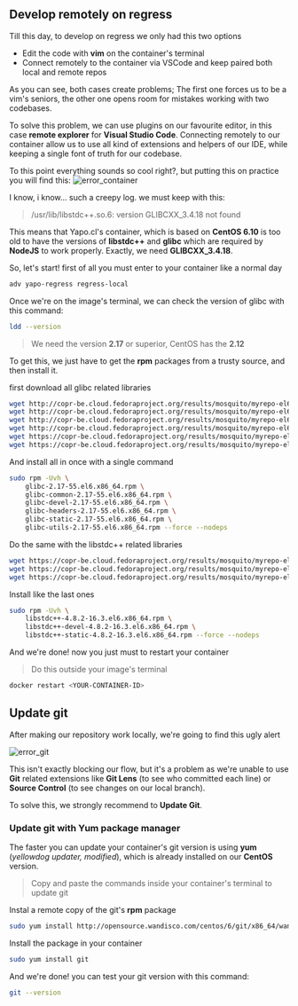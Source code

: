 ## Develop remotely on regress

Till this day, to develop on regress we only had this two options

- Edit the code with __vim__ on the container's terminal
- Connect remotely to the container via VSCode and keep paired both local and remote repos

As you can see, both cases create problems; The first one forces us to be a vim's seniors, the other one opens room for mistakes working with two codebases.

To solve this problem, we can use plugins on our favourite editor, in this case __remote explorer__ for __Visual Studio Code__. Connecting remotely to our container allow us to use all kind of extensions and helpers of our IDE, while keeping a single font of truth for our codebase.

To this point everything sounds so cool right?, but putting this on practice you will find this:
![error_container](~@source/assets/regress/error_container.png)

I know, i know... such a creepy log. we must keep with this:


> /usr/lib/libstdc++.so.6: version GLIBCXX_3.4.18 not found


This means that Yapo.cl's container, which is based on __CentOS 6.10__ is too old to have the versions of __libstdc++__ and __glibc__ which are required by __NodeJS__ to work properly. Exactly, we need __GLIBCXX_3.4.18__.

So, let's start! first of all you must enter to your container like a normal day

```bash
adv yapo-regress regress-local
```

Once we're on the image's terminal, we can check the version of glibc with this command:

```bash 
ldd --version
```

>We need the version __2.17__ or superior, CentOS has the __2.12__

To get this, we just have to get the __rpm__ packages from a trusty source, and then install it.

first download all glibc related libraries

```bash
wget http://copr-be.cloud.fedoraproject.org/results/mosquito/myrepo-el6/epel-6-x86_64/glibc-2.17-55.fc20/glibc-2.17-55.el6.x86_64.rpm
wget http://copr-be.cloud.fedoraproject.org/results/mosquito/myrepo-el6/epel-6-x86_64/glibc-2.17-55.fc20/glibc-common-2.17-55.el6.x86_64.rpm
wget http://copr-be.cloud.fedoraproject.org/results/mosquito/myrepo-el6/epel-6-x86_64/glibc-2.17-55.fc20/glibc-devel-2.17-55.el6.x86_64.rpm
wget http://copr-be.cloud.fedoraproject.org/results/mosquito/myrepo-el6/epel-6-x86_64/glibc-2.17-55.fc20/glibc-headers-2.17-55.el6.x86_64.rpm
wget https://copr-be.cloud.fedoraproject.org/results/mosquito/myrepo-el6/epel-6-x86_64/glibc-2.17-55.fc20/glibc-utils-2.17-55.el6.x86_64.rpm
wget https://copr-be.cloud.fedoraproject.org/results/mosquito/myrepo-el6/epel-6-x86_64/glibc-2.17-55.fc20/glibc-static-2.17-55.el6.x86_64.rpm
```
And install all in once with a single command

```bash
sudo rpm -Uvh \
    glibc-2.17-55.el6.x86_64.rpm \
    glibc-common-2.17-55.el6.x86_64.rpm \
    glibc-devel-2.17-55.el6.x86_64.rpm \
    glibc-headers-2.17-55.el6.x86_64.rpm \
    glibc-static-2.17-55.el6.x86_64.rpm \
    glibc-utils-2.17-55.el6.x86_64.rpm --force --nodeps
```

Do the same with the libstdc++ related libraries

```bash
wget https://copr-be.cloud.fedoraproject.org/results/mosquito/myrepo-el6/epel-6-x86_64/gcc-4.8.2-16.3.fc20/libstdc++-4.8.2-16.3.el6.x86_64.rpm
wget https://copr-be.cloud.fedoraproject.org/results/mosquito/myrepo-el6/epel-6-x86_64/gcc-4.8.2-16.3.fc20/libstdc++-devel-4.8.2-16.3.el6.x86_64.rpm
wget https://copr-be.cloud.fedoraproject.org/results/mosquito/myrepo-el6/epel-6-x86_64/gcc-4.8.2-16.3.fc20/libstdc++-static-4.8.2-16.3.el6.x86_64.rpm
```

Install like the last ones

```bash
sudo rpm -Uvh \
    libstdc++-4.8.2-16.3.el6.x86_64.rpm \
    libstdc++-devel-4.8.2-16.3.el6.x86_64.rpm \
    libstdc++-static-4.8.2-16.3.el6.x86_64.rpm --force --nodeps
```

And we're done! now you just must to restart your container

> Do this outside your image's terminal

```bash 
docker restart <YOUR-CONTAINER-ID>
```

## Update git

After making our repository work locally, we're going to find this ugly alert

![error_git](~@source/assets/regress/error_git.png)

This isn't exactly blocking our flow, but it's a problem as we're unable to use __Git__ related extensions like __Git Lens__ (to see who committed each line) or __Source Control__ (to see changes on our local branch).

To solve this, we strongly recommend to __Update Git__.

### Update git with Yum package manager

The faster you can update your container's git version is using __yum__ (*yellowdog updater, modified*), which is already installed on our __CentOS__ version.


> Copy and paste the commands inside your container's terminal to update git

Instal a remote copy of the git's __rpm__ package

```bash
sudo yum install http://opensource.wandisco.com/centos/6/git/x86_64/wandisco-git-release-6-1.noarch.rpm
```

Install the package in your container

```bash
sudo yum install git
```

And we're done! you can test your git version with this command:

```bash
git --version
```